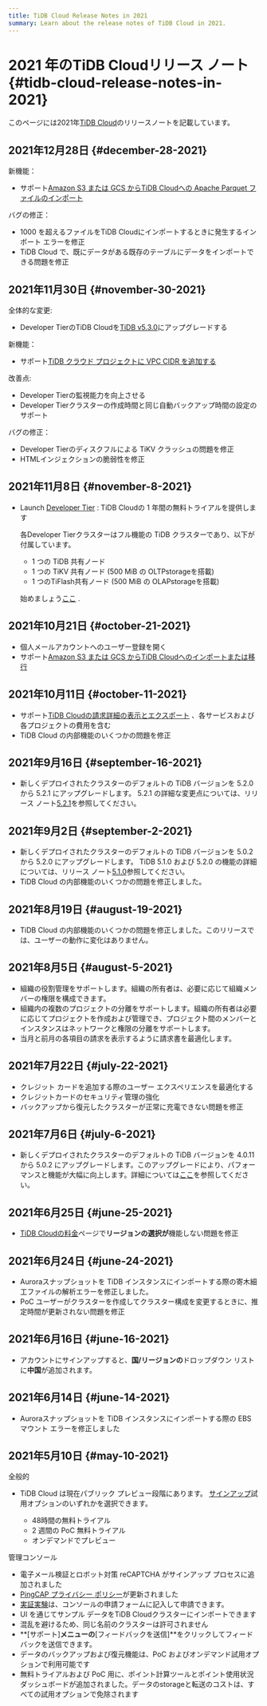 ```yaml
---
title: TiDB Cloud Release Notes in 2021
summary: Learn about the release notes of TiDB Cloud in 2021.
---
```


# 2021 年のTiDB Cloudリリース ノート {#tidb-cloud-release-notes-in-2021}

このページには2021年[TiDB Cloud](https://www.pingcap.com/tidb-cloud/)のリリースノートを記載しています。

## 2021年12月28日 {#december-28-2021}

新機能：

-   サポート[Amazon S3 または GCS からTiDB Cloudへの Apache Parquet ファイルのインポート](/tidb-cloud/import-parquet-files.md)

バグの修正：

-   1000 を超えるファイルをTiDB Cloudにインポートするときに発生するインポート エラーを修正
-   TiDB Cloud で、既にデータがある既存のテーブルにデータをインポートできる問題を修正

## 2021年11月30日 {#november-30-2021}

全体的な変更:

-   Developer TierのTiDB Cloudを[TiDB v5.3.0](https://docs.pingcap.com/tidb/stable/release-5.3.0)にアップグレードする

新機能：

-   サポート[TiDB クラウド プロジェクトに VPC CIDR を追加する](/tidb-cloud/set-up-vpc-peering-connections.md)

改善点:

-   Developer Tierの監視能力を向上させる
-   Developer Tierクラスターの作成時間と同じ自動バックアップ時間の設定のサポート

バグの修正：

-   Developer Tierのディスクフルによる TiKV クラッシュの問題を修正
-   HTMLインジェクションの脆弱性を修正

## 2021年11月8日 {#november-8-2021}

-   Launch [Developer Tier](/tidb-cloud/select-cluster-tier.md#serverless-tier-beta) : TiDB Cloudの 1 年間の無料トライアルを提供します

    各Developer Tierクラスターはフル機能の TiDB クラスターであり、以下が付属しています。

    -   1 つの TiDB 共有ノード
    -   1 つの TiKV 共有ノード (500 MiB の OLTPstorageを搭載)
    -   1 つのTiFlash共有ノード (500 MiB の OLAPstorageを搭載)

    始めましょう[ここ](/tidb-cloud/tidb-cloud-quickstart.md) .

## 2021年10月21日 {#october-21-2021}

-   個人メールアカウントへのユーザー登録を開く
-   サポート[Amazon S3 または GCS からTiDB Cloudへのインポートまたは移行](/tidb-cloud/migrate-from-amazon-s3-or-gcs.md)

## 2021年10月11日 {#october-11-2021}

-   サポート[TiDB Cloudの請求詳細の表示とエクスポート](/tidb-cloud/tidb-cloud-billing.md#billing-details) 、各サービスおよび各プロジェクトの費用を含む
-   TiDB Cloud の内部機能のいくつかの問題を修正

## 2021年9月16日 {#september-16-2021}

-   新しくデプロイされたクラスターのデフォルトの TiDB バージョンを 5.2.0 から 5.2.1 にアップグレードします。 5.2.1 の詳細な変更点については、リリース ノート[5.2.1](https://docs.pingcap.com/tidb/stable/release-5.2.1)を参照してください。

## 2021年9月2日 {#september-2-2021}

-   新しくデプロイされたクラスターのデフォルトの TiDB バージョンを 5.0.2 から 5.2.0 にアップグレードします。 TiDB 5.1.0 および 5.2.0 の機能の詳細については、リリース ノート[5.1.0](https://docs.pingcap.com/tidb/stable/release-5.1.0)参照してください。
-   TiDB Cloud の内部機能のいくつかの問題を修正しました。

## 2021年8月19日 {#august-19-2021}

-   TiDB Cloud の内部機能のいくつかの問題を修正しました。このリリースでは、ユーザーの動作に変化はありません。

## 2021年8月5日 {#august-5-2021}

-   組織の役割管理をサポートします。組織の所有者は、必要に応じて組織メンバーの権限を構成できます。
-   組織内の複数のプロジェクトの分離をサポートします。組織の所有者は必要に応じてプロジェクトを作成および管理でき、プロジェクト間のメンバーとインスタンスはネットワークと権限の分離をサポートします。
-   当月と前月の各項目の請求を表示するように請求書を最適化します。

## 2021年7月22日 {#july-22-2021}

-   クレジット カードを追加する際のユーザー エクスペリエンスを最適化する
-   クレジットカードのセキュリティ管理の強化
-   バックアップから復元したクラスターが正常に充電できない問題を修正

## 2021年7月6日 {#july-6-2021}

-   新しくデプロイされたクラスターのデフォルトの TiDB バージョンを 4.0.11 から 5.0.2 にアップグレードします。このアップグレードにより、パフォーマンスと機能が大幅に向上します。詳細については[ここ](https://docs.pingcap.com/tidb/stable/release-5.0.0)を参照してください。

## 2021年6月25日 {#june-25-2021}

-   [TiDB Cloudの料金](https://en.pingcap.com/products/tidbcloud/pricing/)ページで**リージョンの選択が**機能しない問題を修正

## 2021年6月24日 {#june-24-2021}

-   Auroraスナップショットを TiDB インスタンスにインポートする際の寄木細工ファイルの解析エラーを修正しました。
-   PoC ユーザーがクラスターを作成してクラスター構成を変更するときに、推定時間が更新されない問題を修正

## 2021年6月16日 {#june-16-2021}

-   アカウントにサインアップすると、**国/リージョンの**ドロップダウン リストに**中国**が追加されます。

## 2021年6月14日 {#june-14-2021}

-   Auroraスナップショットを TiDB インスタンスにインポートする際の EBS マウント エラーを修正しました

## 2021年5月10日 {#may-10-2021}

全般的

-   TiDB Cloud は現在パブリック プレビュー段階にあります。 [サインアップ](https://tidbcloud.com/signup)試用オプションのいずれかを選択できます。

    -   48時間の無料トライアル
    -   2 週間の PoC 無料トライアル
    -   オンデマンドでプレビュー

管理コンソール

-   電子メール検証とロボット対策 reCAPTCHA がサインアップ プロセスに追加されました
-   [PingCAP プライバシー ポリシー](https://pingcap.com/legal/privacy-policy/)が更新されました
-   [実証実験](/tidb-cloud/tidb-cloud-poc.md)は、コンソールの申請フォームに記入して申請できます。
-   UI を通じてサンプル データをTiDB Cloudクラスターにインポートできます
-   混乱を避けるため、同じ名前のクラスターは許可されません
-   **[サポート]**メニューの**[フィードバックを送信]**をクリックしてフィードバックを送信できます。
-   データのバックアップおよび復元機能は、PoC およびオンデマンド試用オプションで利用可能です
-   無料トライアルおよび PoC 用に、ポイント計算ツールとポイント使用状況ダッシュボードが追加されました。データのstorageと転送のコストは、すべての試用オプションで免除されます
